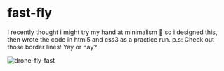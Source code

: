 # fast-fly
I recently thought i might try my hand at minimalism 🥴  so i designed this, then wrote the code in html5 and css3 as a practice run. p.s: Check out those border lines! Yay or nay? 


![drone-fly-fast](https://user-images.githubusercontent.com/90485560/165219418-7e6e64a8-27a6-4619-960c-b52b353042f7.jpg)

